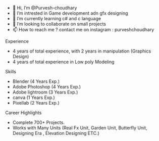 - 👋 Hi, I’m @Purvesh-choudhary
- 👀 I’m intrested in Game development adn gfx designing
- 🌱 I’m currently learning c# and c language
- 💞️ I’m looking to collaborate on small projects
- 📫 How to reach me ? contact me on instagram : purveshchoudhary 

Experience
- 4 years of total experience, with 2 years in manipulation (Graphics Design)
- 4 years of total experience in Low poly Modeling

Skills 
- Blender (4 Years Exp.)
- Adobe Photoshop (4 Years Exp.)
- Adobe lightroom (3 Years Exp.)
- canva (1 Years Exp.)
- Pixellab (2 Years Exp.)


Career Highlights
- Complete 700+ Projects.
- Works with Many Units (Real Fx Unit, Garden Unit, Butterfly Unit, Designing Era , Elevation Designing ETC.)


<!---
Purvesh-choudhary/Purvesh-choudhary is a ✨ special ✨ repository because its `README.md` (this file) appears on your GitHub profile.
You can click the Preview link to take a look at your changes.
--->
